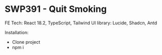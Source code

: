 # SWP391 - Quit Smoking

FE Tech: React 18.2, TypeScript, Tailwind
UI library: Lucide, Shadcn, Antd

Installation:
- Clone project
- npm i

